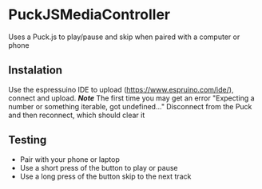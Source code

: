 # PuckJSMediaController
Uses a Puck.js to play/pause and skip when paired with a computer or phone
## Instalation
Use the espressuino IDE to upload (https://www.espruino.com/ide/), connect and upload.
***Note***
The first time you may get an error "Expecting a number or something iterable, got undefined..."
Disconnect from the Puck and then reconnect, which should clear it

## Testing
* Pair with your phone or laptop
* Use a short press of the button to play or pause
* Use a long press of the button skip to the next track
